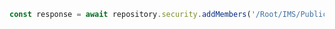 ```javascript
const response = await repository.security.addMembers('/Root/IMS/Public/developers', [1155, 1157])
```
